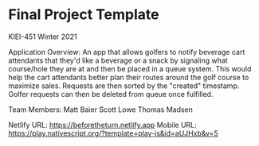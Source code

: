 # Final Project Template

KIEI-451 Winter 2021

Application Overview: 
An app that allows golfers to notify beverage cart attendants that they'd like a beverage or a snack by signaling what course/hole they are at and then be placed in a queue system. This would help the cart attendants better plan their routes around the golf course to maximize sales. Requests are then sorted by the "created" timestamp. Golfer requests can then be deleted from queue once fulfilled.

Team Members:
Matt Baier
Scott Lowe
Thomas Madsen

Netlify URL: https://beforetheturn.netlify.app
Mobile URL: https://play.nativescript.org/?template=play-js&id=aUJHxb&v=5